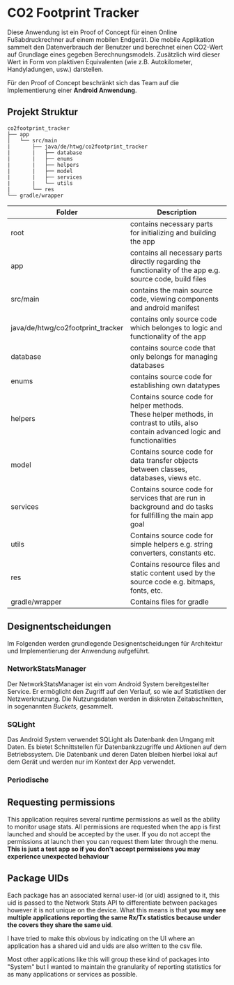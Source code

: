 # CO2 Footprint Tracker

Diese Anwendung ist ein Proof of Concept für einen Online Fußabdruckrechner auf einem mobilen Endgerät. Die mobile Applikation sammelt den Datenverbrauch der Benutzer und berechnet einen CO2-Wert auf Grundlage eines gegeben Berechnungsmodels. Zusätzlich wird dieser Wert in Form von plaktiven Equivalenten (wie z.B. Autokilometer, Handyladungen, usw.) darstellen.

Für den Proof of Concept beschränkt sich das Team auf die Implementierung einer **Android  Anwendung**.

## Projekt Struktur
	co2footprint_tracker
	├── app
	│	└── src/main
	|		├── java/de/htwg/co2footprint_tracker
	|		|	├── database
	|		|	├── enums
	|		|	├── helpers
	|		|	├── model
	|		|	├── services
	|		|	└── utils
	|		└── res
	└── gradle/wrapper



| Folder                            | Description                                                  |
| --------------------------------- | ------------------------------------------------------------ |
| root                              | contains necessary parts for initializing and building the app |
| app                               | contains all necessary parts directly regarding the functionality of the app e.g. source code, build files |
| src/main                          | contains the main source code, viewing components and android manifest |
| java/de/htwg/co2footprint_tracker | contains only source code which belonges to logic and functionality of the app |
| database                          | contains source code that only belongs for managing databases |
| enums                             | contains source code for establishing own datatypes          |
| helpers                           | Contains source code for helper methods.<br />These helper methods, in contrast to utils, also contain advanced logic and functionalities |
| model                             | Contains source code for data transfer objects between classes, databases, views etc. |
| services                          | Contains source code for services that are run in background and do tasks for fullfilling the main app goal |
| utils                             | Contains source code for simple helpers e.g. string converters, constants etc. |
| res                               | Contains resource files and static content used by the source code e.g. bitmaps, fonts, etc. |
| gradle/wrapper                    | Contains files for gradle                                    |


## Designentscheidungen
Im Folgenden werden grundlegende Designentscheidungen für Architektur und Implementierung der Anwendung aufgeführt.

### NetworkStatsManager
Der NetworkStatsManager ist ein vom Android System bereitgestellter Service. Er ermöglicht den Zugriff auf den Verlauf, so wie auf Statistiken der Netzwerknutzung. Die Nutzungsdaten werden in diskreten Zeitabschnitten, in sogenannten *Buckets*, gesammelt.

### SQLight
Das Android System verwendet SQLight als Datenbank den Umgang mit Daten. Es bietet Schnittstellen für Datenbankzzugriffe und Aktionen auf dem Betriebssystem. Die Datenbank und deren Daten bleiben hierbei lokal auf dem Gerät und werden nur im Kontext der App verwendet.

### Periodische 

## Requesting permissions
This application requires several runtime permissions as well as the ability to monitor usage stats.  All permissions are requested when the app is first launched and should be accepted by the user.  If you do not accept the permissions at launch then you can request them later through the menu.  **This is just a test app so if you don't accept permissions you may experience unexpected behaviour**


## Package UIDs
Each package has an associated kernal user-id (or uid) assigned to it, this uid is passed to the Network Stats API to differentiate between packages however it is not unique on the device.  What this means is that **you may see multiple applications reporting the same Rx/Tx statistics because under the covers they share the same uid**.  

I have tried to make this obvious by indicating on the UI where an application has a shared uid and uids are also written to the csv file.

Most other applications like this will group these kind of packages into "System" but I wanted to maintain the granularity of reporting statistics for as many applications or services as possible.